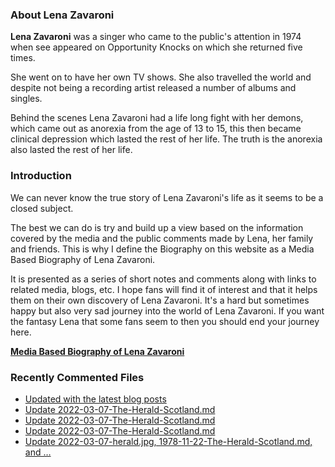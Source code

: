 ### About Lena Zavaroni

<p><strong>Lena Zavaroni</strong> was a singer who came to the public's attention in 1974 when see appeared on Opportunity Knocks on which she returned five times.</p>

<p>She went on to have her own TV shows. She also travelled the world and despite not being a recording artist released a number of albums and singles.</p>

<p>Behind the scenes Lena Zavaroni had a life long fight with her demons, which came out as anorexia from the age of 13 to 15, this then became clinical depression which lasted the rest of her life. The truth is the anorexia also lasted the rest of her life.</p>

### Introduction

<p>We can never know the true story of Lena Zavaroni's life as it seems to be a closed subject.</p>

<p>The best we can do is try and build up a view based on the information covered by the media and the public comments made by Lena, her family and friends. This is why I define the Biography on this website as a Media Based Biography of Lena Zavaroni.</p>

<p>It is presented as a series of short notes and comments along with links to related media, blogs, etc. I hope fans will find it of interest and that it helps them on their own discovery of Lena Zavaroni. It's a hard but sometimes happy but also very sad journey into the world of Lena Zavaroni. If you want the fantasy Lena that some fans seem to then you should end your journey here.</p>

<a href="https://fanzoflenazavaroni.github.io/biography/lena-zavaroni/"><strong>Media Based Biography of Lena Zavaroni</strong></a>

### Recently Commented Files

<!-- BLOG-POST-LIST:START -->
- [Updated with the latest blog posts](https://github.com/FanzOfLenaZavaroni/fanzoflenazavaroni.github.io/commit/250d54c0e9ef3e7aa7dfb02b8fb7fe64242bc142)
- [Update 2022-03-07-The-Herald-Scotland.md](https://github.com/FanzOfLenaZavaroni/fanzoflenazavaroni.github.io/commit/3b972462ba42fcbb2493c3ffc595d29ca8f14263)
- [Update 2022-03-07-The-Herald-Scotland.md](https://github.com/FanzOfLenaZavaroni/fanzoflenazavaroni.github.io/commit/5e7d70268ce18613b97f572f513401dec8520396)
- [Update 2022-03-07-The-Herald-Scotland.md](https://github.com/FanzOfLenaZavaroni/fanzoflenazavaroni.github.io/commit/dc8f1b3135b56ff989cda87af9a951da92ddb78b)
- [Update 2022-03-07-herald.jpg, 1978-11-22-The-Herald-Scotland.md, and …](https://github.com/FanzOfLenaZavaroni/fanzoflenazavaroni.github.io/commit/8589835f25c4ac83c9604c5d2ca79cfd34942ecb)
<!-- BLOG-POST-LIST:END -->

